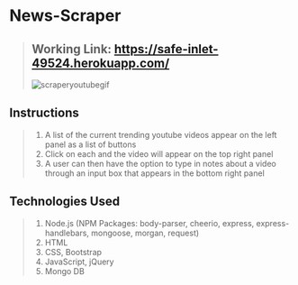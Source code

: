 # News-Scraper
> ## Working Link: https://safe-inlet-49524.herokuapp.com/
> ![scraperyoutubegif](https://cloud.githubusercontent.com/assets/18745344/20647041/30228660-b43e-11e6-94f2-a0c5431afb8a.gif)

## Instructions
  > 1. A list of the current trending youtube videos appear on the left panel as a list of buttons
  > 2. Click on each and the video will appear on the top right panel
  > 3. A user can then have the option to type in notes about a video through an input box that appears in the bottom right     panel
  
## Technologies Used
  > 1. Node.js (NPM Packages: body-parser, cheerio, express, express-handlebars, mongoose, morgan, request)
  > 2. HTML
  > 3. CSS, Bootstrap
  > 4. JavaScript, jQuery
  > 5. Mongo DB

